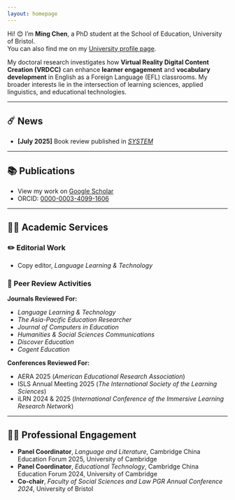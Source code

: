 ```yaml
---
layout: homepage
---
```


Hi! 😊 I’m **Ming Chen**, a PhD student at the School of Education, University of Bristol.  
You can also find me on my [University profile page](https://research-information.bris.ac.uk/en/persons/ming-chen).

My doctoral research investigates how **Virtual Reality Digital Content Creation (VRDCC)** can enhance **learner engagement** and **vocabulary development** in English as a Foreign Language (EFL) classrooms. My broader interests lie in the intersection of learning sciences, applied linguistics, and educational technologies. 

---

## ☄️ News  
- **[July 2025]** Book review published in *[SYSTEM](https://doi.org/10.1016/j.system.2025.103758)*

---

## 📚 Publications  
- View my work on [Google Scholar](https://scholar.google.com/citations?user=bhmuN8YAAAAJ&hl=en)  
- ORCID: [0000-0003-4099-1606](https://orcid.org/0000-0003-4099-1606)

---

## 🧑‍🏫 Academic Services  

### ✏️ Editorial Work  
- Copy editor, *Language Learning & Technology*

### 📝 Peer Review Activities  
**Journals Reviewed For:**  
- *Language Learning & Technology*  
- *The Asia-Pacific Education Researcher*  
- *Journal of Computers in Education*
- *Humanities & Social Sciences Communications*
- *Discover Education*
- *Cogent Education*

**Conferences Reviewed For:**  
- AERA 2025 (*American Educational Research Association*)
- ISLS Annual Meeting 2025 (*The International Society of the Learning Sciences*)
- iLRN 2024 & 2025 (*International Conference of the Immersive Learning Research Network*)

---

## 🧑‍🌾 Professional Engagement  

- **Panel Coordinator**, *Language and Literature*, Cambridge China Education Forum 2025, University of Cambridge  
- **Panel Coordinator**, *Educational Technology*, Cambridge China Education Forum 2024, University of Cambridge  
- **Co-chair**, *Faculty of Social Sciences and Law PGR Annual Conference 2024*, University of Bristol
